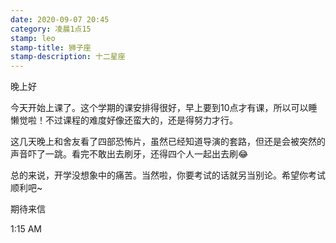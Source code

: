 ```yaml
---
date: 2020-09-07 20:45
category: 凌晨1点15
stamp: leo
stamp-title: 狮子座
stamp-description: 十二星座
---
```


<p>
晚上好

今天开始上课了。这个学期的课安排得很好，早上要到10点才有课，所以可以睡懒觉啦！不过课程的难度好像还蛮大的，还是得努力才行。

这几天晚上和舍友看了四部恐怖片，虽然已经知道导演的套路，但还是会被突然的声音吓了一跳。看完不敢出去刷牙，还得四个人一起出去刷😂

总的来说，开学没想象中的痛苦。当然啦，你要考试的话就另当别论。希望你考试顺利吧~

期待来信

1:15 AM
</p>